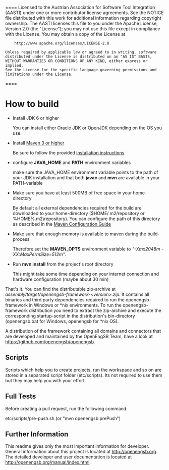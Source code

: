 ====
    Licensed to the Austrian Association for Software Tool Integration (AASTI)
    under one or more contributor license agreements. See the NOTICE file
    distributed with this work for additional information regarding copyright
    ownership. The AASTI licenses this file to you under the Apache License,
    Version 2.0 (the "License"); you may not use this file except in compliance
    with the License. You may obtain a copy of the License at

        http://www.apache.org/licenses/LICENSE-2.0

    Unless required by applicable law or agreed to in writing, software
    distributed under the License is distributed on an "AS IS" BASIS,
    WITHOUT WARRANTIES OR CONDITIONS OF ANY KIND, either express or implied.
    See the License for the specific language governing permissions and
    limitations under the License.
====

How to build
==========================
* Install JDK 6 or higher

  You can install either [Oracle JDK](http://www.oracle.com/technetwork/java/javase/downloads/index.html) or
[OpenJDK](http://openjdk.java.net/install/index.html) depending on the OS you use.

* Install [Maven 3 or higher](http://maven.apache.org/download.html)

  Be sure to follow the provided [installation instructions](http://maven.apache.org/download.html#Installation)

* configure **JAVA_HOME** and **PATH** environment variables

  make sure the JAVA_HOME environment variable points to the path of your JDK installation and that both **javac** and
  **mvn** are available in your PATH-variable

* Make sure you have at least 500MB of free space in your home-directory

  By default all external dependencies required for the build are downloaded to your home-directory
  ($HOME/.m2/repository or %HOME%\.m2\repository).
  You can configure the path of this directory as described in the
  [Maven Configuration Guide](http://maven.apache.org/guides/mini/guide-configuring-maven.html)

* Make sure that enough memory is available to maven during the build-process

  Therefore set the **MAVEN_OPTS** environment variable to *"-Xmx2048m -XX:MaxPermSize=512m"*.

* Run **mvn install** from the project's root directory

  This might take some time depending on your internet connection and hardware configuration (maybe about 30 min)

That's it. You can find the distributable zip-archive at *assembly/target/openengsb-framework-\<version\>.zip*.
It contains all binaries and third party dependencies required to run the openengsb-framework in Windows or *nix
environments.
To run the openengsb-framework distribution you need to extract the zip-archive and execute the corresponding
startup-script in the distribution's bin-directory (openengsb.bat for Windows, openengsb for *nix OS).

A distribution of the framework containing all domains and connectors that are developed and maintained by the
OpenEngSB Team, have a look at https://github.com/openengsb/openengsb.


Scripts
-------
Scripts which help you to create projects, run the workspace and so on are stored in a separated script folder
(etc/scripts).
Its not required to use them but they may help you with your effort.

Full Tests
----------
Before creating a pull request, run the following command:

etc/scripts/pre-push.sh (or "mvn openengsb:prePush")

Further Information
-------------------
This readme gives only the most important information for developer. General information about this project is located
at http://openengsb.org.
The detailed developer and user documentation is located at http://openengsb.org/manual/index.html.

